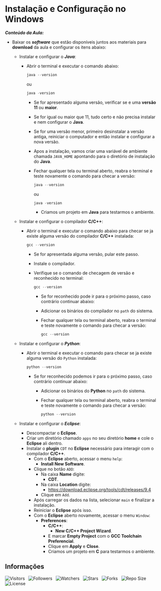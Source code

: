 <!-- Titulo -->
# Instalação e Configuração no Windows

***Conteúdo da Aula:***

* Baixar os ***software*** que estão disponíveis juntos aos materiais para **download** da aula e configurar os itens abaixo:
  * Instalar e configurar o ***Java***:
    * Abrir o terminal e executar o comando abaixo:

      ```powershell
      java --version
      ```

      ou

      ```powershell
      java -version
      ```

      * Se for apresentado alguma versão, verificar se e uma **versão 11** ou **maior**.
      * Se for igual ou maior que 11, tudo certo e não precisa instalar e nem configurar o **Java**.
      * Se for uma versão menor, primeiro desinstalar a versão antiga, reiniciar o computador e então instalar e configurar a nova versão.
      * Apos a instalação, vamos criar uma variável de ambiente chamada `JAVA_HOME` apontando para o diretório de instalação do **Java**.
      * Fechar qualquer tela ou terminal aberto, reabra o terminal e teste novamente o comando para checar a versão:

        ```powershell
        java --version
        ```

        ou

        ```powershell
        java -version
        ```

        * Criamos um projeto em **Java** para testarmos o ambiente.

  * Instalar e configurar o compilador **C/C++**:
    * Abrir o terminal e executar o comando abaixo para checar se ja existe alguma versão do compilador **C/C++** instalada:

      ```powershell
      gcc --version
      ```

      * Se for apresentada alguma versão, pular este passo.
      * Instale o compilador.
      * Verifique se o comando de checagem de versão e reconhecido no terminal:

        ```powershell
        gcc --version
        ```

        * Se for reconhecido pode ir para o próximo passo, caso contrário continuar abaixo:
        * Adicionar os binários do compilador no `path` do sistema.
        * Fechar qualquer tela ou terminal aberto, reabra o terminal e teste novamente o comando para checar a versão:

          ```powershell
          gcc --version
          ```

  * Instalar e configurar o ***Python***:
    * Abrir o terminal e executar o comando para checar se ja existe alguma versão do `Python` instalada:

      ```powershell
      python --version
      ```

      * Se for reconhecido podemos ir para o próximo passo, caso contrário continuar abaixo:
        * Adicionar os binários do **Python** no `path` do sistema.
        * Fechar qualquer tela ou terminal aberto, reabra o terminal e teste novamente o comando para checar a versão:

          ```powershell
          python --version
          ```

  * Instalar e configurar o ***Eclipse***:
    * Descompactar o **Eclipse**.
    * Criar um diretório chamado `apps` no seu diretório **home** e cole o **Eclipse** ali dentro.
    * Instalar o **plugin** `CDT` no **Eclipse** necessário para interagir com o compilador **C/C++**.
      * Com o **Eclipse** aberto, acessar o menu `help`:
        * **Install New Software**.
      * Clique no botão `ADD`:
        * Na caixa **Name** digite:
          * **CDT**.
        * Na caixa **Location** digite:
          * <https://download.eclipse.org/tools/cdt/releases/9.4>
        * Clique em `Add`.
      * Após carregar os dados na lista, selecionar `main` e finalizar a instalação.
      * Reiniciar o **Eclipse** após isso.
      * Com o **Eclipse** aberto novamente, acessar o menu `Window`:
        * **Preferences**:
          * **C/C++**:
            * **New C/C++ Project Wizard**.
          * E marcar **Empty Project** com o **GCC Toolchain Preferencial**.
          * Clique em **Apply** e **Close**.
          * Criamos um projeto em **C** para testarmos o ambiente.

<!-- Table of Contents -->
<!-- ## Tabela de Conteúdos -->

<!-- - [Vista por Cima](#vista-por-cima) -->
  <!-- - [Foto da Tela](#foto-da-tela) -->
  <!-- - [Links](#links) -->
<!-- - [Meu Processo](#meu-processo) -->
  <!-- - [Construido com](#construido-com) -->
  <!-- - [O que Aprendi](#o-que-aprendi) -->
  <!-- - [Desenvolvimento Continuo](#desenvolvimento-continuo) -->
  <!-- - [Recursos Uteis](#recursos-uteis) -->
<!-- - [Autores](#autores) -->
<!-- - [Agradecimentos](#agradecimentos) -->
<!-- - [Informações](#informações) -->

<!-- Overview-->
<!-- ## Vista por Cima -->
<!-- Screenshot -->
<!-- ### Foto da Tela -->
<!-- Links -->
<!-- ### Links -->
<!-- My Process -->
<!-- ## Meu Processo -->
<!-- Built with -->
<!-- ### Construido com -->
<!-- What I Learned -->
<!-- ### O que Aprendi -->
<!-- Continued Development -->
<!-- ### Desenvolvimento Continuo -->
<!-- Useful Resources -->
<!-- ### Recursos Uteis -->
<!-- Authors -->
<!-- ## Autores -->
<!-- Acknowledgments -->
<!-- ## Agradecimentos -->
<!-- Information -->
## Informações

![Visitors](https://api.visitorbadge.io/api/visitors?path=Devsgeeknerd%2Fcla-ins-con-win-pre-amb-alg-log-par-pro-bas-ava&label=Visitantes&labelColor=%23f9e64f&countColor=%23008000&style=plastic "Total de Visitas")
&nbsp;
![Followers](https://img.shields.io/github/followers/Devsgeeknerd?style=p&label=Seguidores&labelColor=f9e64f&color=008000 "Total de Seguidores")
&nbsp;
![Watchers](https://img.shields.io/github/watchers/Devsgeeknerd/cla-ins-con-win-pre-amb-alg-log-par-pro-bas-ava?style=p&label=Observadores&labelColor=f9e64f&color=008000 "Total de Observadores")
&nbsp;
![Stars](https://img.shields.io/github/stars/Devsgeeknerd/cla-ins-con-win-pre-amb-alg-log-par-pro-bas-ava?style=p&label=Estrelas&labelColor=f9e64f&color=008000 "Total de Estrelas")
&nbsp;
![Forks](https://img.shields.io/github/forks/Devsgeeknerd/cla-ins-con-win-pre-amb-alg-log-par-pro-bas-ava?style=p&label=Bifurcações&labelColor=f9e64f&color=008000 "Total de Bifurcações")
&nbsp;
![Repo Size](https://img.shields.io/github/repo-size/Devsgeeknerd/cla-ins-con-win-pre-amb-alg-log-par-pro-bas-ava?style=p&label=Tamanho&labelColor=f9e64f&color=008000 "Tamanho do Repositório")
&nbsp;
![License](https://img.shields.io/github/license/Devsgeeknerd/cla-ins-con-win-pre-amb-alg-log-par-pro-bas-ava?style=p&label=Licença&labelColor=f9e64f&color=008000 "Licença do Repositório")
